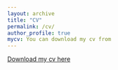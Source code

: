 ```yaml
---
layout: archive
title: "CV"
permalink: /cv/
author_profile: true
mycv: You can download my cv from 
---
```


[Download my cv here](http://dkboku.github.io/files/cv.pdf)

